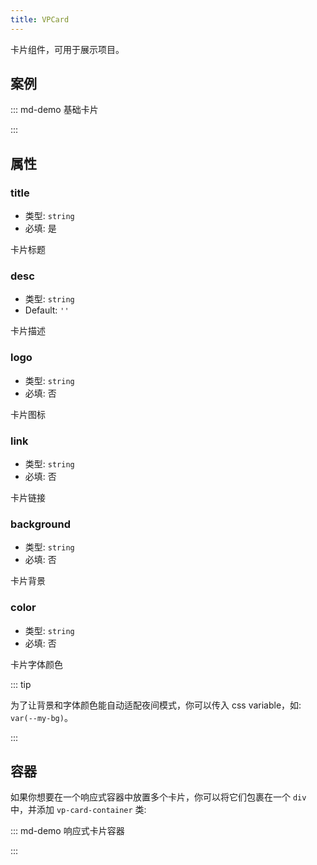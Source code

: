 ```yaml
---
title: VPCard
---
```


卡片组件，可用于展示项目。

<!-- more -->

## 案例

<!-- #region demo -->

::: md-demo 基础卡片

<VPCard
  title="Mr.Hope"
  desc="Where there is light, there is hope"
  logo="https://mister-hope.com/logo.svg"
  link="https://mister-hope.com"
  background="rgba(253, 230, 138, 0.15)"
/>

:::

<!-- #endregion demo -->

## 属性

### title

- 类型: `string`
- 必填: 是

卡片标题

### desc

- 类型: `string`
- Default: `''`

卡片描述

### logo

- 类型: `string`
- 必填: 否

卡片图标

### link

- 类型: `string`
- 必填: 否

卡片链接

### background

- 类型: `string`
- 必填: 否

卡片背景

### color

- 类型: `string`
- 必填: 否

卡片字体颜色

::: tip

为了让背景和字体颜色能自动适配夜间模式，你可以传入 css variable，如: `var(--my-bg)`。

:::

## 容器

如果你想要在一个响应式容器中放置多个卡片，你可以将它们包裹在一个 `div` 中，并添加 `vp-card-container` 类:

::: md-demo 响应式卡片容器

<div class="vp-card-container">
  <VPCard
    v-for="i in 12"
    title="Mr.Hope"
    desc="Where there is light, there is hope"
    logo="https://mister-hope.com/logo.svg"
    link="https://mister-hope.com"
    background="rgba(253, 230, 138, 0.15)"
  />
  <VPCard
    title="Mr.Hope"
    desc="Where there is light, there is hope"
    logo="https://mister-hope.com/logo.svg"
    link="https://mister-hope.com"
    background="rgba(253, 230, 138, 0.15)"
  />
  <VPCard
    title="Mr.Hope"
    desc="Where there is light, there is hope"
    logo="https://mister-hope.com/logo.svg"
    link="https://mister-hope.com"
    background="rgba(253, 230, 138, 0.15)"
  />
</div>

:::
